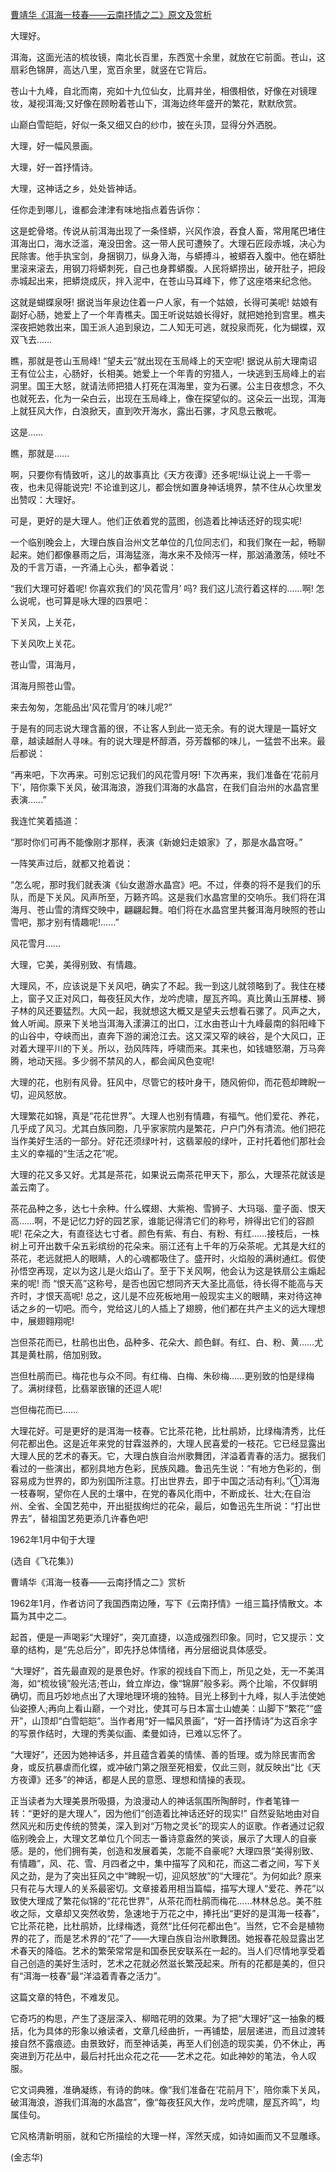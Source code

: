 [曹靖华《洱海一枝春——云南抒情之二》原文及赏析](https://www.vrrw.net/wx/9142.html)

大理好。

洱海，这面光洁的梳妆镜，南北长百里，东西宽十余里，就放在它前面。苍山，这扇彩色锦屏，高达八里，宽百余里，就竖在它背后。

苍山十九峰，自北而南，宛如十九位仙女，比肩并坐，相偎相依，好像在对镜理妆，凝视洱海;又好像在顾盼着苍山下，洱海边终年盛开的繁花，默默欣赏。

山巅白雪皑皑，好似一条又细又白的纱巾，披在头顶，显得分外洒脱。

大理，好一幅风景画。

大理，好一首抒情诗。

大理，这神话之乡，处处皆神话。

任你走到哪儿，谁都会津津有味地指点着告诉你：

这是蛇骨塔。传说从前洱海出现了一条怪蟒，兴风作浪，吞食人畜，常用尾巴堵住洱海出口，海水泛滥，淹没田舍。这一带人民可遭殃了。大理石匠段赤城，决心为民除害。他手执宝剑，身捆钢刀，纵身入海，与蟒搏斗，被蟒吞入腹中。他在蟒肚里滚来滚去，用钢刀将蟒刺死，自己也身葬蟒腹。人民将蟒捞出，破开肚子，把段赤城起出来，把蟒烧成灰，拌入泥中，在苍山马耳峰下，修了这座塔来纪念他。



这就是蝴蝶泉呀! 据说当年泉边住着一户人家，有一个姑娘，长得可美呢! 姑娘有副好心肠，她爱上了一个年青樵夫。国王听说姑娘长得好，就把她抢到宫里。樵夫深夜把她救出来，国王派人追到泉边，二人知无可逃，就投泉而死，化为蝴蝶，双双飞去……

瞧，那就是苍山玉局峰! “望夫云”就出现在玉局峰上的天空呢! 据说从前大理南诏王有位公主，心肠好，长相美。她爱上一个年青的穷猎人，一块逃到玉局峰上的岩洞里。国王大怒，就请法师把猎人打死在洱海里，变为石骡。公主日夜想念，不久也就死去，化为一朵白云，出现在玉局峰上，像在探望似的。这朵云一出现，洱海上就狂风大作，白浪掀天，直到吹开海水，露出石骡，才风息云散呢。

这是……

瞧，那就是……

啊，只要你有情致听，这儿的故事真比《天方夜谭》还多呢!纵让说上一千零一夜，也未见得能说完! 不论谁到这儿，都会恍如置身神话境界，禁不住从心坎里发出赞叹：大理好。

可是，更好的是大理人。他们正依着党的蓝图，创造着比神话还好的现实呢!

一个临别晚会上，大理白族自治州文艺单位的几位同志们，和我们聚在一起，畅聊起来。她们都像暴雨之后，洱海猛涨，海水来不及倾泻一样，那汹涌激荡，倾吐不及的千言万语，一齐涌上心头，都争着说：

“我们大理可好着呢! 你喜欢我们的‘风花雪月’ 吗? 我们这儿流行着这样的……啊! 怎么说呢，也可算是咏大理的四景吧：

下关风，上关花，

下关风吹上关花。

苍山雪，洱海月，

洱海月照苍山雪。

来去匆匆，怎能品出‘风花雪月’的味儿呢?”

于是有的同志说大理含蓄的很，不让客人到此一览无余。有的说大理是一篇好文章，越读越耐人寻味。有的说大理是杯醇酒，芬芳馥郁的味儿，一猛尝不出来。最后都说：

“再来吧，下次再来。可别忘记我们的风花雪月呀! 下次再来，我们准备在‘花前月下’，陪你乘下关风，破洱海浪，游我们洱海的水晶宫，在我们自治州的水晶宫里表演……”

我连忙笑着插道：

“那时你们可再不能像刚才那样，表演《新媳妇走娘家》了，那是水晶宫呀。”

一阵笑声过后，就都又抢着说：

“怎么呢，那时我们就表演《仙女遨游水晶宫》吧。不过，伴奏的将不是我们的乐队，而是下关风。风声所至，万籁齐鸣。这是我们水晶宫里的交响乐。我们将在洱海月、苍山雪的清辉交映中，翩翩起舞。咱们将在水晶宫里共餐洱海月映照的苍山雪吧，那才别有情趣呢!……”

风花雪月……

大理，它美，美得别致、有情趣。

大理风，不，应该说是下关风吧，确实了不起。我一到这儿就领略到了。我住在楼上，窗子又正对风口，每夜狂风大作，龙吟虎啸，屋瓦齐鸣。真比黄山玉屏楼、狮子林的风还要猛烈。大风一起，我就想这大概又是望夫云想看石骡了。风声之大，耸人听闻。原来下关地当洱海入漾濞江的出口，江水由苍山十九峰最南的斜阳峰下的山谷中，夺峡而出，直奔下游的澜沧江去。这又深又窄的峡谷，是个大风口，正对着大理平川的下关。所以，劲风阵阵，呼啸而来。其来也，如钱塘怒潮，万马奔腾，地动天摇。多少弱不禁风的人，都会闻风色变呢!

大理的花，也别有风骨。狂风中，尽管它的枝叶身干，随风俯仰，而花苞却睥睨一切，迎风怒放。

大理繁花如锦，真是“花花世界”。大理人也别有情趣，有福气。他们爱花、养花，几乎成了风习。尤其白族同胞，几乎家家院内是繁花，户户门外有清流。他们把花当作美好生活的一部分。好花还须绿叶衬，这翡翠般的绿叶，正衬托着他们那社会主义的幸福的“生活之花”呢。

大理的花又多又好。尤其是茶花，如果说云南茶花甲天下，那么，大理茶花就该是盖云南了。

茶花品种之多，达七十余种。什么蝶翅、大紫袍、雪狮子、大玛瑙、童子面、恨天高……啊，不是记忆力好的园艺家，谁能记得清它们的称号，辨得出它们的容颜呢! 花朵之大，有直径达七寸者。颜色有紫、有白、有粉、有红……接枝后，一株树上可开出数千朵五彩缤纷的花朵来。丽江还有上千年的万朵茶呢。尤其是大红的茶花，老远就把人的眼睛，人的心魂都吸住了。盛开时，火焰般的满树通红。假使孙悟空再现，定以为这儿是火焰山了。至于下关风啊，他会认为这是铁扇公主煽起来的呢! 而 “恨天高”这称号，是否也因它想同齐天大圣比高低，待长得不能高与天齐时，才恨天高呢! 总之，这儿是不应死板地用一般现实主义的眼睛，来对待这神话之乡的一切吧。而今，党给这儿的人插上了翅膀，他们都在共产主义的远大理想中，展翅翱翔呢!

岂但茶花而已，杜鹃也出色，品种多、花朵大、颜色鲜。有红、白、粉、黄……尤其是黄杜鹃，倍加别致。

岂但杜鹃而已。梅花也与众不同。有红梅、白梅、朱砂梅……更别致的怕是绿梅了。满树绿苞，比翡翠嵌镶的还逗人呢!

岂但梅花而已……

大理花好。可是更好的是洱海一枝春。它比茶花艳，比杜鹃娇，比绿梅清秀，比任何花都出色。这是近年来党的甘霖滋养的，大理人民喜爱的一枝花。它已经显露出大理人民的艺术的春天。它，大理白族自治州歌舞团，洋溢着青春的活力。据我们看过的一些演出，都别具地方色彩，民族风趣。鲁迅先生说：“有地方色彩的，倒容易成为世界的，即为别国所注意。打出世界去，即于中国之活动有利。”①洱海一枝春啊，望你在人民的土壤中，在党的春风化雨中，不断成长、壮大;在自治州、全省、全国艺苑中，开出挺拔绚烂的花朵，最后，如鲁迅先生所说：“打出世界去”，替祖国艺苑更添几许春色吧!

1962年1月中旬于大理

(选自《飞花集》)

曹靖华《洱海一枝春——云南抒情之二》赏析

1962年1月，作者访问了我国西南边陲，写下《云南抒情》一组三篇抒情散文。本篇为其中之二。

起首，便是一声喝彩“大理好”，突兀直捷，以造成强烈印象。同时，它又提示：文章的结构，是“先总后分”，即先抒总体情绪，再分层细说具体感受。

“大理好”，首先最直观的是景色好。作家的视线自下而上，所见之处，无一不美洱海，如“梳妆镜”般光洁;苍山，耸立岸边，像“锦屏”般多彩。两个比喻，不仅鲜明确切，而且巧妙地点出了大理地理环境的独特。目光上移到十九峰，拟人手法使她仙姿撩人;再向上看山巅，一个对比，使其可与日本富士山媲美：山脚下“繁花”“盛开”，山顶却“白雪皑皑”。当作者用“好一幅风景画”，“好一首抒情诗”为这百余字的写景作结时，大理的秀美似画、柔曼如诗，已难以忘怀了。

“大理好”，还因为她神话多，并且蕴含着美的情愫、善的哲理。或为除民害而舍身，或反抗暴虐而化蝶，或冲破门第之限至死相爱，仅此三则，就反映出“比《天方夜谭》还多”的神话，都是人民的意愿、理想和情操的表现。

正当读者为大理美景所吸摄，为浪漫动人的神话氛围所陶醉时，作者笔锋一转：“更好的是大理人”，因为他们“创造着比神话还好的现实!” 自然妥贴地由对自然风光和历史传统的赞美，深入到对“万物之灵长”的现实人的讴歌。作者通过记叙临别晚会上，大理文艺单位几个同志一番诗意盎然的笑谈，展示了大理人的自豪感。是的，他们拥有美，创造和发展着美，怎能不自豪呢? 大理四景“美得别致、有情趣”，风、花、雪、月四者之中，集中描写了风和花，而这二者之间，写下关风之劲，是为了突出狂风之中“睥睨一切，迎风怒放”的“大理花”。为何如此? 原来只有花与大理人的关系最密切。文章接着用相当篇幅，描写大理人“爱花、养花”以致使大理成了繁花似锦的“花花世界”，从茶花而杜鹃而梅花……林林总总。美不胜收之际，文章却又突然收势，急速地于万花之中，捧托出“更好的是洱海一枝春”，它比茶花艳，比杜鹃娇，比绿梅透，竟然“比任何花都出色”。当然，它不会是植物界的花了，而是艺术界的“花”了——大理白族自治州歌舞团。她报春花般显露出艺术春天的降临。艺术的繁荣常常是和国泰民安联系在一起的。当人们尽情地享受着自己创造的美好生活时，艺术之花就必然滋长繁茂起来。所有的花都是美的，但只有“洱海一枝春”最“洋溢着青春之活力”。

这篇文章的特色，不难发见。

它奇巧的构思，产生了逐层深入、柳暗花明的效果。为了把“大理好”这一抽象的概括，化为具体的形象以飨读者，文章几经曲折，一再铺垫，层层递进，而且过渡转接自然不露痕迹。由景致好，而至神话美，再至人们创造的现实美，仍不休止，再突进到万花丛中，最后衬托出众花之花——艺术之花。如此神妙的笔法，令人叹服。

它文词典雅，准确凝练，有诗的韵味。像“我们准备在‘花前月下’，陪你乘下关风，破洱海浪，游我们洱海的水晶宫”，像“每夜狂风大作，龙吟虎啸，屋瓦齐鸣”，均属佳句。

它风格清新明丽，就和它所描绘的大理一样，浑然天成，如诗如画而又不显雕琢。

(金志华)

